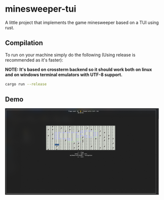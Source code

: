 # minesweeper-tui
A little project that implements the game minesweeper based on a TUI using rust.

## Compilation
To run on your machine simply do the following (Using release is recommended as it's faster): 

**NOTE: It's based on crossterm backend so it should work both on linux and on windows terminal emulators with UTF-8 support.**
```bash
cargo run --release
```

## Demo

<img title="" alt="Can't show image" src="image.png">